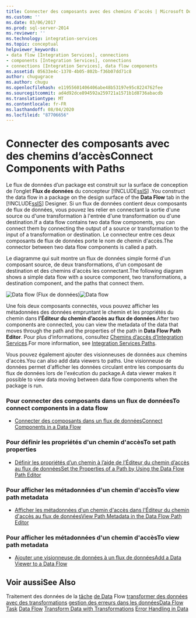 ```yaml
---
title: Connecter des composants avec des chemins d’accès | Microsoft Docs
ms.custom: ''
ms.date: 03/06/2017
ms.prod: sql-server-2014
ms.reviewer: ''
ms.technology: integration-services
ms.topic: conceptual
helpviewer_keywords:
- data flow [Integration Services], connections
- components [Integration Services], connections
- connections [Integration Services], data flow components
ms.assetid: 05633e4c-1370-4b05-802b-f36b07dd71c8
author: chugugrace
ms.author: chugu
ms.openlocfilehash: e11955601406406abe48b53197e95c8224762fee
ms.sourcegitcommit: ad4d92dce894592a259721a1571b1d8736abacdb
ms.translationtype: MT
ms.contentlocale: fr-FR
ms.lasthandoff: 08/04/2020
ms.locfileid: "87706656"
---
```

# <a name="connect-components-with-paths"></a><span data-ttu-id="74608-102">Connecter des composants avec des chemins d’accès</span><span class="sxs-lookup"><span data-stu-id="74608-102">Connect Components with Paths</span></span>
  <span data-ttu-id="74608-103">Le flux de données d’un package est construit sur la surface de conception de l’onglet **Flux de données** du concepteur [!INCLUDE[ssIS](../includes/ssis-md.md)] .</span><span class="sxs-lookup"><span data-stu-id="74608-103">You construct the data flow in a package on the design surface of the **Data Flow** tab in the [!INCLUDE[ssIS](../includes/ssis-md.md)] Designer.</span></span> <span data-ttu-id="74608-104">Si un flux de données contient deux composants de flux de données, vous pouvez les relier en connectant la sortie d'une source ou d'une transformation à l'entrée d'une transformation ou d'une destination.</span><span class="sxs-lookup"><span data-stu-id="74608-104">If a data flow contains two data flow components, you can connect them by connecting the output of a source or transformation to the input of a transformation or destination.</span></span> <span data-ttu-id="74608-105">Le connecteur entre ces deux composants de flux de données porte le nom de chemin d'accès.</span><span class="sxs-lookup"><span data-stu-id="74608-105">The connector between two data flow components is called a path.</span></span>

 <span data-ttu-id="74608-106">Le diagramme qui suit montre un flux de données simple formé d'un composant source, de deux transformations, d'un composant de destination et des chemins d'accès les connectant.</span><span class="sxs-lookup"><span data-stu-id="74608-106">The following diagram shows a simple data flow with a source component, two transformations, a destination component, and the paths that connect them.</span></span>

 <span data-ttu-id="74608-107">![Data flow](media/mw-dts-08.gif "Flux de données") (Flux de données)</span><span class="sxs-lookup"><span data-stu-id="74608-107">![Data flow](media/mw-dts-08.gif "Data flow")</span></span>

 <span data-ttu-id="74608-108">Une fois deux composants connectés, vous pouvez afficher les métadonnées des données empruntant le chemin et les propriétés du chemin dans **l’Éditeur du chemin d’accès au flux de données**.</span><span class="sxs-lookup"><span data-stu-id="74608-108">After two components are connected, you can view the metadata of the data that moves through the path and the properties of the path in **Data Flow Path Editor**.</span></span> <span data-ttu-id="74608-109">Pour plus d’informations, consultez [Chemins d’accès d’Integration Services](data-flow/integration-services-paths.md).</span><span class="sxs-lookup"><span data-stu-id="74608-109">For more information, see [Integration Services Paths](data-flow/integration-services-paths.md).</span></span>

 <span data-ttu-id="74608-110">Vous pouvez également ajouter des visionneuses de données aux chemins d'accès.</span><span class="sxs-lookup"><span data-stu-id="74608-110">You can also add data viewers to paths.</span></span> <span data-ttu-id="74608-111">Une visionneuse de données permet d'afficher les données circulant entre les composants du flux de données lors de l'exécution du package.</span><span class="sxs-lookup"><span data-stu-id="74608-111">A data viewer makes it possible to view data moving between data flow components when the package is run.</span></span>

### <a name="to-connect-components-in-a-data-flow"></a><span data-ttu-id="74608-112">Pour connecter des composants dans un flux de données</span><span class="sxs-lookup"><span data-stu-id="74608-112">To connect components in a data flow</span></span>

-   [<span data-ttu-id="74608-113">Connecter des composants dans un flux de données</span><span class="sxs-lookup"><span data-stu-id="74608-113">Connect Components in a Data Flow</span></span>](data-flow/connect-components-in-a-data-flow.md)

### <a name="to-set-path-properties"></a><span data-ttu-id="74608-114">Pour définir les propriétés d'un chemin d'accès</span><span class="sxs-lookup"><span data-stu-id="74608-114">To set path properties</span></span>

-   [<span data-ttu-id="74608-115">Définir les propriétés d’un chemin à l’aide de l’Éditeur du chemin d’accès au flux de données</span><span class="sxs-lookup"><span data-stu-id="74608-115">Set the Properties of a Path by Using the Data Flow Path Editor</span></span>](../../2014/integration-services/set-the-properties-of-a-path-by-using-the-data-flow-path-editor.md)

### <a name="to-view-path-metadata"></a><span data-ttu-id="74608-116">Pour afficher les métadonnées d'un chemin d'accès</span><span class="sxs-lookup"><span data-stu-id="74608-116">To view path metadata</span></span>

-   [<span data-ttu-id="74608-117">Afficher les métadonnées d'un chemin d'accès dans l'Éditeur du chemin d'accès au flux de données</span><span class="sxs-lookup"><span data-stu-id="74608-117">View Path Metadata in the Data Flow Path Editor</span></span>](../../2014/integration-services/view-path-metadata-in-the-data-flow-path-editor.md)

### <a name="to-view-path-metadata"></a><span data-ttu-id="74608-118">Pour afficher les métadonnées d'un chemin d'accès</span><span class="sxs-lookup"><span data-stu-id="74608-118">To view path metadata</span></span>

-   [<span data-ttu-id="74608-119">Ajouter une visionneuse de données à un flux de données</span><span class="sxs-lookup"><span data-stu-id="74608-119">Add a Data Viewer to a Data Flow</span></span>](../../2014/integration-services/add-a-data-viewer-to-a-data-flow.md)

## <a name="see-also"></a><span data-ttu-id="74608-120">Voir aussi</span><span class="sxs-lookup"><span data-stu-id="74608-120">See Also</span></span>
 <span data-ttu-id="74608-121">Traitement des données de la [tâche](control-flow/data-flow-task.md) [de Data](data-flow/data-flow.md) Flow [transformer des données avec des transformations](data-flow/transformations/transform-data-with-transformations.md) [gestion des erreurs dans les données](data-flow/error-handling-in-data.md)</span><span class="sxs-lookup"><span data-stu-id="74608-121">[Data Flow Task](control-flow/data-flow-task.md) [Data Flow](data-flow/data-flow.md) [Transform Data with Transformations](data-flow/transformations/transform-data-with-transformations.md) [Error Handling in Data](data-flow/error-handling-in-data.md)</span></span>


